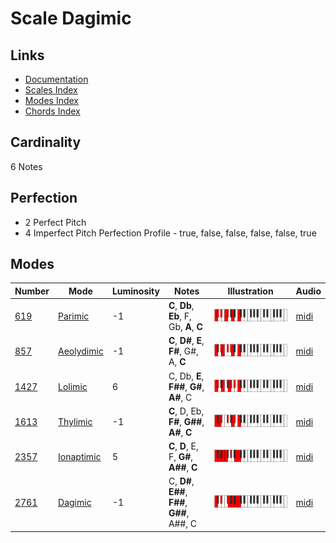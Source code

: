 # Scale Dagimic

## Links

- [Documentation](README.md)
- [Scales Index](Scales.md)
- [Modes Index](Modes.md)
- [Chords Index](Chords.md)

## Cardinality

6 Notes

## Perfection

- 2 Perfect Pitch
- 4 Imperfect Pitch
Perfection Profile - true, false, false, false, false, true

## Modes

| Number | Mode | Luminosity | Notes | Illustration | Audio |
|--------|------|------------|-------|--------------|-------|
| [619](https://ianring.com/musictheory/scales/619) | [Parimic](ModeParimic.md) | -1 | **C**, **Db**, **Eb**, F, Gb, **A**, **C** | ![CNaturalParimic](ModeCNaturalParimic.png) | [midi](https://github.com/edipermadi/music/blob/main/docs/ModeCNaturalParimic.mid?raw=true) | 
| [857](https://ianring.com/musictheory/scales/857) | [Aeolydimic](ModeAeolydimic.md) | -1 | **C**, **D#**, **E**, **F#**, G#, A, **C** | ![CNaturalAeolydimic](ModeCNaturalAeolydimic.png) | [midi](https://github.com/edipermadi/music/blob/main/docs/ModeCNaturalAeolydimic.mid?raw=true) | 
| [1427](https://ianring.com/musictheory/scales/1427) | [Lolimic](ModeLolimic.md) | 6 | C, Db, **E**, **F##**, **G#**, **A#**, C | ![CNaturalLolimic](ModeCNaturalLolimic.png) | [midi](https://github.com/edipermadi/music/blob/main/docs/ModeCNaturalLolimic.mid?raw=true) | 
| [1613](https://ianring.com/musictheory/scales/1613) | [Thylimic](ModeThylimic.md) | -1 | **C**, D, Eb, **F#**, **G##**, **A#**, **C** | ![CNaturalThylimic](ModeCNaturalThylimic.png) | [midi](https://github.com/edipermadi/music/blob/main/docs/ModeCNaturalThylimic.mid?raw=true) | 
| [2357](https://ianring.com/musictheory/scales/2357) | [Ionaptimic](ModeIonaptimic.md) | 5 | **C**, **D**, E, F, **G#**, **A##**, **C** | ![CNaturalIonaptimic](ModeCNaturalIonaptimic.png) | [midi](https://github.com/edipermadi/music/blob/main/docs/ModeCNaturalIonaptimic.mid?raw=true) | 
| [2761](https://ianring.com/musictheory/scales/2761) | [Dagimic](ModeDagimic.md) | -1 | C, **D#**, **E##**, **F##**, **G##**, A##, C | ![CNaturalDagimic](ModeCNaturalDagimic.png) | [midi](https://github.com/edipermadi/music/blob/main/docs/ModeCNaturalDagimic.mid?raw=true) | 
